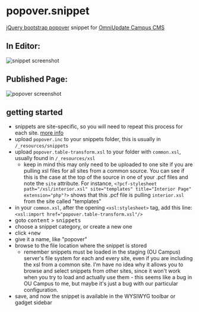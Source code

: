 # popover.snippet
[jQuery bootstrap popover](http://getbootstrap.com/javascript/#popovers) snippet for [OmniUpdate Campus CMS](http://omniupdate.com/products/oucampus/)

## In Editor:  
![snippet screenshot](https://raw.githubusercontent.com/admonkey/popover.snippet/master/snippet.screenshot.png)

## Published Page:  
![popover screenshot](https://raw.githubusercontent.com/admonkey/popover.snippet/master/popover.screenshot.png)

## getting started
* snippets are site-specific, so you will need to repeat this process for each site. 
  [more info](http://support.omniupdate.com/oucampus10/reusable-content/snippets/snippets-setup.html)
* upload `popover.inc` to your snippets folder, this is usually in `/_resources/snippets`
* upload `popover.table-transform.xsl` to your folder with `common.xsl`, usually found in `/_resources/xsl`
  * keep in mind this may only need to be uploaded to one site if you are pulling xsl files for all sites from a common source. 
    You can see if this is the case at the top of the source in one of your .pcf files and note the `site` attribute.
    For instance, `<?pcf-stylesheet path="/xsl/interior.xsl" site="templates" title="Interior Page" extension="php"?>`
    shows that this .pcf file is pulling `interior.xsl` from the site called "templates"
* in your `common.xsl`, after the opening `<xsl:stylesheet>` tag, add this line: `<xsl:import href="popover.table-transform.xsl"/>`
* goto <kbd>content</kbd> > <kbd>snippets</kbd>
* choose a snippet category, or create a new one
* click <kbd>+new</kbd>
* give it a name, like "popover"
* browse to the file location where the snippet is stored
  * remember snippets must be loaded in the staging (OU Campus) server's file system for each and every site, even if you are including the xsl from a common site. I'm have no idea why it allows you to browse and select snippets from other sites, since it won't work when you try to load and actually use them - this seems like a bug in OU Campus to me, but maybe it's just a bug with our particular configuration.
* save, and now the snippet is available in the WYSIWYG toolbar or gadget sidebar
